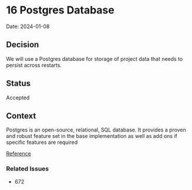 # 16 Postgres Database

Date: 2024-01-08

## Decision

We will use a Postgres database for storage of project data that needs to persist across restarts.

## Status

Accepted

## Context

Postgres is an open-source, relational, SQL database. It provides a proven and robust feature set in the base implementation as well as add ons if specific features are required

[Reference](https://www.postgresql.org/docs/)

### Related Issues

- 672
